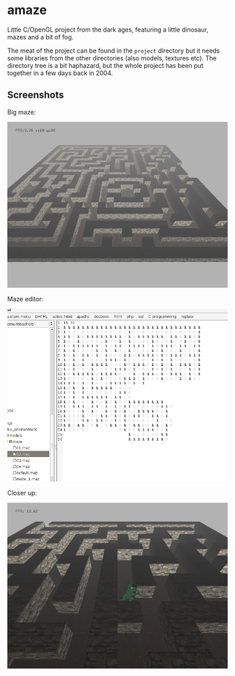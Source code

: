 amaze
=====

Little C/OpenGL project from the dark ages, featuring a little dinosaur, mazes and a bit of fog.

The meat of the project can be found in the `project` directory but it needs some libraries from the other directories (also models, textures etc). The directory tree is a bit haphazard, but the whole project has been put together in a few days back in 2004.

## Screenshots

Big maze:

![Big maze](https://raw.githubusercontent.com/aquatix/amaze/master/amaze_screenshots/20040112_large_maze.png)

Maze editor:

![Maze under construction](https://raw.githubusercontent.com/aquatix/amaze/master/amaze_screenshots/20040112_large_maze_under_construction.png)

Closer up:

![Close up of the dino](https://raw.githubusercontent.com/aquatix/amaze/master/amaze_screenshots/20040111_aMaze_03.png)

